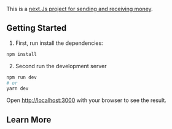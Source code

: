 This is a [next.Js project for sending and receiving money](https://nextjs.org/).
## Getting Started

1. First, run install the dependencies:
```bash
npm install
```

2. Second run the development server
```bash
npm run dev
# or
yarn dev
```

Open [http://localhost:3000](http://localhost:3000) with your browser to see the result.


## Learn More

